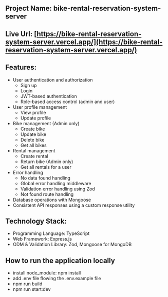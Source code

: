 
## Project Name: bike-rental-reservation-system-server

## Live Url: [https://bike-rental-reservation-system-server.vercel.app/](https://bike-rental-reservation-system-server.vercel.app/)

## Features:
- User authentication and authorization
  - Sign up
  - Login
  - JWT-based authentication
  - Role-based access control (admin and user)
- User profile management
  - View profile
  - Update profile
- Bike management (Admin only)
  - Create bike
  - Update bike
  - Delete bike
  - Get all bikes
- Rental management
  - Create rental
  - Return bike (Admin only)
  - Get all rentals for a user
- Error handling
  - No data found handling
  - Global error handling middleware
  - Validation error handling using Zod
  - Not found route handling
- Database operations with Mongoose
- Consistent API responses using a custom response utility

## Technology Stack:
- Programming Language: TypeScript
- Web Framework: Express.js
- ODM & Validation Library: Zod, Mongoose for MongoDB


## How to run the application locally
-  install node_module: npm install
-  add .env file flowing the .env.example file
-  npm run build
-  npm run start:dev
